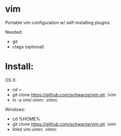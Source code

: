 vim
===
Portable vim configuration w/ self-installing plugins

Needed:
- git
- ctags (optional)

Install:
==

OS X:
- cd ~
- git clone https://github.com/schwarze/vim.git ./vim
- ln -s vim/.vimrc .vimrc

Windows:
- cd %HOME%
- git clone https://github.com/schwarze/vim.git .\vim
- linkd vim\.vimrc .vimrc
